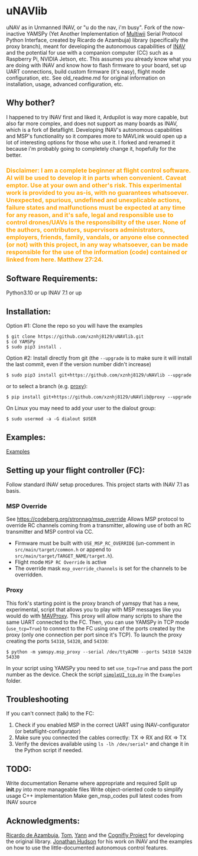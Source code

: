 # uNAVlib
uNAV as in Unmanned INAV, or "u do the nav, i'm busy".
Fork of the now-inactive YAMSPy (Yet Another Implementation of [Multiwii](https://github.com/multiwii) Serial Protocol Python Interface, created by Ricardo de Azambuja) library (specifically the proxy branch), meant for developing the autonomous capabilities of [INAV](https://github.com/INAVFlight/INAV) and the potential for use with a companion computer (CC) such as a Raspberry Pi, NVIDIA Jetson, etc. This assumes you already know what you are doing with INAV and know how to flash firmware to your board, set up UART connections, build custom firmware (it's easy), flight mode configuration, etc. See old_readme.md for original information on installation, usage, advanced configuration, etc. 

## Why bother?
I happened to try INAV first and liked it, Ardupilot is way more capable, but also far more complex, and does not support as many boards as INAV, which is a fork of Betaflight. Developing INAV's autonomous capabilities and MSP's functionality so it compares more to MAVLink would open up a lot of interesting options for those who use it. I forked and renamed it because i'm probably going to completely change it, hopefully for the better.


### <span style="color:orange;">**Disclaimer:** I am a complete beginner at flight control software. AI will be used to develop it in parts when convenient. Caveat emptor. Use at your own and other's risk. This experimental work is provided to you as-is, with no guarantees whatsoever. Unexpected, spurious, undefined and unexplicable actions, failure states and malfunctions must be expected at any time for any reason, and it's safe, legal and responsible use to control drones/UAVs is the responsibility of the user. None of the authors, contributors, supervisors administrators, employers, friends, family, vandals, or anyone else connected (or not) with this project, in any way whatsoever, can be made responsible for the use of the information (code) contained or linked from here. Matthew 27:24.</span>

## Software Requirements:
Python3.10 or up
INAV 7.1 or up

## Installation:
Option #1: Clone the repo so you will have the examples
```
$ git clone https://github.com/xznhj8129/uNAVlib.git
$ cd YAMSPy
$ sudo pip3 install .
```

Option #2: Install directly from git (the `--upgrade` is to make sure it will install the last commit, even if the version number didn't increase)
```
$ sudo pip3 install git+https://github.com/xznhj8129/uNAVlib --upgrade

```
or to select a branch (e.g. [proxy](https://github.com/xznhj8129/uNAVlib/tree/proxy)):

```
$ pip install git+https://github.com/xznhj8129/uNAVlib@proxy --upgrade
```

On Linux you may need to add your user to the dialout group:  
```
$ sudo usermod -a -G dialout $USER
```

## Examples:
[Examples](https://github.com/xznhj8129/uNAVlib/tree/master/Examples) 

## Setting up your flight controller (FC):
Follow standard INAV setup procedures. This project starts with INAV 7.1 as basis.

### MSP Override
See https://codeberg.org/stronnag/msp_override
Allows MSP protocol to override RC channels coming from a transmitter, allowing use of both an RC transmitter and MSP control via CC.
* Firmware must be built with  `USE_MSP_RC_OVERRIDE` (un-comment in `src/main/target/common.h` or append to `src/main/target/TARGET_NAME/target.h`).
* Flight mode `MSP RC Override` is active
* The override mask `msp_override_channels` is set for the channels to be overridden.

### Proxy
This fork's starting point is the proxy branch of yamspy that has a new, experimental, script that allows you to play with MSP messages like you would do with [MAVProxy](https://ardupilot.org/mavproxy/). This proxy will allow many scripts to share the same UART connected to the FC. Then, you can use YAMSPy in TCP mode (`use_tcp=True`) to connect to the FC using one of the ports created by the proxy (only one connection per port since it's TCP). To launch the proxy creating the ports `54310`, `54320`, and `54330`:

```
$ python -m yamspy.msp_proxy --serial /dev/ttyACM0 --ports 54310 54320 54330
```
In your script using YAMSPy you need to set `use_tcp=True` and pass the port number as the device. Check the script [`simpleUI_tcp.py`](/Examples/simpleUI_tcp.py) in the `Examples` folder.

## Troubleshooting
If you can't connect (talk) to the FC:
1. Check if you enabled MSP in the correct UART using INAV-configurator (or betaflight-configurator)
2. Make sure you connected the cables correctly: TX => RX and RX => TX
3. Verify the devices available using ```ls -lh /dev/serial*``` and change it in the Python script if needed.

## TODO:
Write documentation
Rename where appropriate and required
Split up __init__.py into more manageable files
Write object-oriented code to simplify usage
C++ implementation
Make gen_msp_codes pull latest codes from INAV source

## Acknowledgments:
[Ricardo de Azambuja](https://github.com/ricardodeazambuja), [Tom](https://github.com/cmftom), [Yann](https://github.com/yannbouteiller) and the [Cognifly Project](https://github.com/thecognifly/) for developing the original library.
[Jonathan Hudson](https://github.com/stronnag) for his work on INAV and the examples on how to use the little-documented autonomous control features.